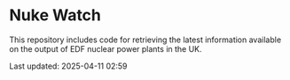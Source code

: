 # Nuke Watch

This repository includes code for retrieving the latest information available on the output of EDF nuclear power plants in the UK.

Last updated: 2025-04-11 02:59